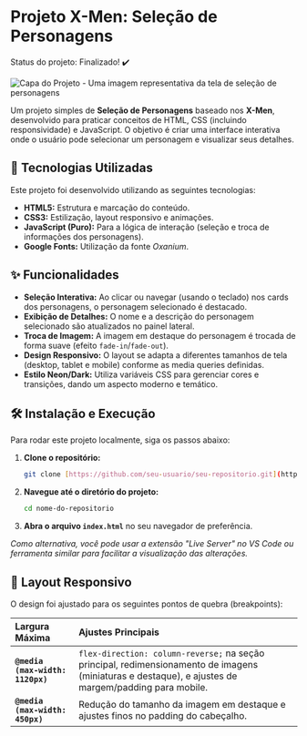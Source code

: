 # Projeto X-Men: Seleção de Personagens
Status do projeto: Finalizado! :heavy_check_mark:

![Capa do Projeto - Uma imagem representativa da tela de seleção de personagens](https://github.com/chelo-1/X-MEN/assets/131183713/b8a3a475-9378-473c-ba42-27410ca6482d)

Um projeto simples de **Seleção de Personagens** baseado nos **X-Men**, desenvolvido para praticar conceitos de HTML, CSS (incluindo responsividade) e JavaScript. O objetivo é criar uma interface interativa onde o usuário pode selecionar um personagem e visualizar seus detalhes.

## 🚀 Tecnologias Utilizadas

Este projeto foi desenvolvido utilizando as seguintes tecnologias:

* **HTML5:** Estrutura e marcação do conteúdo.
* **CSS3:** Estilização, layout responsivo e animações.
* **JavaScript (Puro):** Para a lógica de interação (seleção e troca de informações dos personagens).
* **Google Fonts:** Utilização da fonte *Oxanium*.

## ✨ Funcionalidades

* **Seleção Interativa:** Ao clicar ou navegar (usando o teclado) nos cards dos personagens, o personagem selecionado é destacado.
* **Exibição de Detalhes:** O nome e a descrição do personagem selecionado são atualizados no painel lateral.
* **Troca de Imagem:** A imagem em destaque do personagem é trocada de forma suave (efeito `fade-in`/`fade-out`).
* **Design Responsivo:** O layout se adapta a diferentes tamanhos de tela (desktop, tablet e mobile) conforme as media queries definidas.
* **Estilo Neon/Dark:** Utiliza variáveis CSS para gerenciar cores e transições, dando um aspecto moderno e temático.

## 🛠️ Instalação e Execução

Para rodar este projeto localmente, siga os passos abaixo:

1. **Clone o repositório:**
    ```bash
    git clone [https://github.com/seu-usuario/seu-repositorio.git](https://github.com/seu-usuario/seu-repositorio.git)
    ```
2. **Navegue até o diretório do projeto:**
    ```bash
    cd nome-do-repositorio
    ```
3. **Abra o arquivo `index.html`** no seu navegador de preferência.

*Como alternativa, você pode usar a extensão "Live Server" no VS Code ou ferramenta similar para facilitar a visualização das alterações.*

## 📐 Layout Responsivo

O design foi ajustado para os seguintes pontos de quebra (breakpoints):

| Largura Máxima | Ajustes Principais |
| :--- | :--- |
| **`@media (max-width: 1120px)`** | `flex-direction: column-reverse;` na seção principal, redimensionamento de imagens (miniaturas e destaque), e ajustes de margem/padding para mobile. |
| **`@media (max-width: 450px)`** | Redução do tamanho da imagem em destaque e ajustes finos no padding do cabeçalho. |
